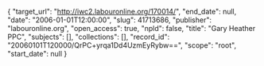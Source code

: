 {
  "target_url": "http://iwc2.labouronline.org/170014/", 
  "end_date": null, 
  "date": "2006-01-01T12:00:00", 
  "slug": 41713686, 
  "publisher": "labouronline.org", 
  "open_access": true, 
  "npld": false, 
  "title": "Gary Heather PPC", 
  "subjects": [], 
  "collections": [], 
  "record_id": "20060101T120000/QrPC+yrqa1Dd4UzmEyRybw==", 
  "scope": "root", 
  "start_date": null
}

